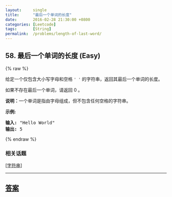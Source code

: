```yaml
---
layout:     single
title:      "最后一个单词的长度"
date:       2016-02-28 21:30:00 +0800
categories: [Leetcode]
tags:       [String]
permalink:  /problems/length-of-last-word/
---
```


## 58. 最后一个单词的长度 (Easy)

{% raw %}

<p>给定一个仅包含大小写字母和空格&nbsp;<code>&#39; &#39;</code>&nbsp;的字符串，返回其最后一个单词的长度。</p>

<p>如果不存在最后一个单词，请返回 0&nbsp;。</p>

<p><strong>说明：</strong>一个单词是指由字母组成，但不包含任何空格的字符串。</p>

<p><strong>示例:</strong></p>

<pre><strong>输入:</strong> &quot;Hello World&quot;
<strong>输出:</strong> 5
</pre>

{% endraw %}

### 相关话题
  [[字符串](https://github.com/openset/leetcode/tree/master/tag/string/README.md)]

---

## [答案](https://github.com/openset/leetcode/tree/master/problems/length-of-last-word)
